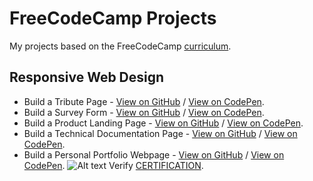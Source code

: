 # FreeCodeCamp Projects

My projects based on the FreeCodeCamp [curriculum](https://www.freecodecamp.org/learn/).

## Responsive Web Design

- Build a Tribute Page - [View on GitHub](https://arcismd.github.io/freecodecamp-projects/responsive-web-design/tribute-page/) / [View on CodePen](https://codepen.io/arcismd/full/MWOjJEq).
- Build a Survey Form - [View on GitHub](https://arcismd.github.io/freecodecamp-projects/responsive-web-design/survey-form/) / [View on CodePen](https://codepen.io/arcismd/full/YzEGROq).
- Build a Product Landing Page - [View on GitHub](https://arcismd.github.io/freecodecamp-projects/responsive-web-design/product-landing-page/) / [View on CodePen](https://codepen.io/arcismd/full/KKyNBRy).
- Build a Technical Documentation Page - [View on GitHub](https://arcismd.github.io/freecodecamp-projects/responsive-web-design/technical-documentation-page/) / [View on CodePen](https://codepen.io/arcismd/full/VwrPMwW).
- Build a Personal Portfolio Webpage - [View on GitHub](https://arcismd.github.io/freecodecamp-projects/responsive-web-design/personal-portfolio-webpage/) / [View on CodePen](https://codepen.io/arcismd/full/KKymPbO).
   ![Alt text](https://raw.githubusercontent.com/arcismd/freecodecamp-projects/responsive-web-design/responsive-web-design/certification/responsive-web-design.png "Responsive Web Design Certification")
Verify [CERTIFICATION](https://www.freecodecamp.org/certification/fcc445c7316-c6ff-4159-8818-4b5cfa8c69f6/responsive-web-design).
